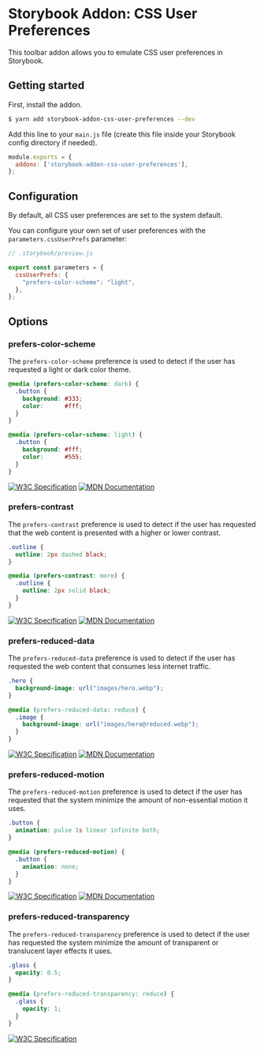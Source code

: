 # Storybook Addon: CSS User Preferences

This toolbar addon allows you to emulate CSS user preferences in Storybook.

## Getting started

First, install the addon.

```sh
$ yarn add storybook-addon-css-user-preferences --dev
```

Add this line to your `main.js` file (create this file inside your Storybook config directory if needed).

```js
module.exports = {
  addons: ['storybook-addon-css-user-preferences'],
};
```

## Configuration

By default, all CSS user preferences are set to the system default.

You can configure your own set of user preferences with the `parameters.cssUserPrefs` parameter:

```js
// .storybook/preview.js

export const parameters = {
  cssUserPrefs: {
    "prefers-color-scheme": "light",
  },
};
```

## Options

### prefers-color-scheme

The `prefers-color-scheme` preference is used to detect if the user has requested a light or dark color theme.

```css
@media (prefers-color-scheme: dark) {
  .button {
    background: #333;
    color:      #fff;
  }
}

@media (prefers-color-scheme: light) {
  .button {
    background: #fff;
    color:      #555;
  }
}
```

[![W3C Specification](https://img.shields.io/badge/Spec-005A9C?logo=w3c&amp;style=flat-square)](https://www.w3.org/TR/mediaqueries-5/#prefers-color-scheme) [![MDN Documentation](https://shields.io/badge/docs-black?logo=mozilla&amp;style=flat-square)](https://developer.mozilla.org/en-US/docs/Web/CSS/@media/prefers-color-scheme)

### prefers-contrast

The `prefers-contrast` preference is used to detect if the user has requested that the web content is presented with a higher or lower contrast.

```css
.outline {
  outline: 2px dashed black;
}

@media (prefers-contrast: more) {
  .outline {
    outline: 2px solid black;
  }
}
```

[![W3C Specification](https://img.shields.io/badge/Spec-005A9C?logo=w3c&amp;style=flat-square)](https://www.w3.org/TR/mediaqueries-5/#prefers-contrast) [![MDN Documentation](https://shields.io/badge/docs-black?logo=mozilla&amp;style=flat-square)](https://developer.mozilla.org/en-US/docs/Web/CSS/@media/prefers-contrast)

### prefers-reduced-data

The `prefers-reduced-data` preference is used to detect if the user has requested the web content that consumes less internet traffic.

```css
.hero {
  background-image: url("images/hero.webp");
}

@media (prefers-reduced-data: reduce) {
  .image {
    background-image: url("images/hero@reduced.webp");
  }
}
```

[![W3C Specification](https://img.shields.io/badge/Spec-005A9C?logo=w3c&amp;style=flat-square)](https://www.w3.org/TR/mediaqueries-5/#prefers-reduced-data) [![MDN Documentation](https://shields.io/badge/docs-black?logo=mozilla&amp;style=flat-square)](https://developer.mozilla.org/en-US/docs/Web/CSS/@media/prefers-reduced-data)

### prefers-reduced-motion

The `prefers-reduced-motion` preference is used to detect if the user has requested that the system minimize the amount of non-essential motion it uses.

```css
.button {
  animation: pulse 1s linear infinite both;
}

@media (prefers-reduced-motion) {
  .button {
    animation: none;
  }
}
```

[![W3C Specification](https://img.shields.io/badge/Spec-005A9C?logo=w3c&amp;style=flat-square)](https://www.w3.org/TR/mediaqueries-5/#prefers-reduced-motion) [![MDN Documentation](https://shields.io/badge/docs-black?logo=mozilla&amp;style=flat-square)](https://developer.mozilla.org/en-US/docs/Web/CSS/@media/prefers-reduced-motion)

### prefers-reduced-transparency

The `prefers-reduced-transparency` preference is used to detect if the user has requested the system minimize the amount of transparent or translucent layer effects it uses.

```css
.glass {
  opacity: 0.5; 
}

@media (prefers-reduced-transparency: reduce) {
  .glass {
    opacity: 1;
  }
}
```

[![W3C Specification](https://img.shields.io/badge/Spec-005A9C?logo=w3c&amp;style=flat-square)](https://www.w3.org/TR/mediaqueries-5/#prefers-reduced-transparency)
